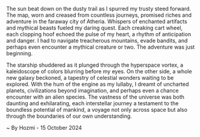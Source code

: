 
The sun beat down on the dusty trail as I spurred my trusty steed forward.  The map, worn and creased from countless journeys, promised riches and adventure in the faraway city of Atheria. Whispers of enchanted artifacts and mythical beasts fueled my daring quest. Each creaking cart wheel, each clopping hoof echoed the pulse of my heart, a rhythm of anticipation and danger.  I had to navigate treacherous mountains, evade bandits, and perhaps even encounter a mythical creature or two. The adventure was just beginning. 

The starship shuddered as it plunged through the hyperspace vortex, a kaleidoscope of colors blurring before my eyes.  On the other side, a whole new galaxy beckoned, a tapestry of celestial wonders waiting to be explored.  With the hum of the engine as my lullaby, I dreamt of uncharted planets, civilizations beyond imagination, and perhaps even a chance encounter with an alien species.  The vastness of the universe was both daunting and exhilarating, each interstellar journey a testament to the boundless potential of mankind, a voyage not only across space but also through the boundaries of our own understanding. 

~ By Hozmi - 15 October 2024

